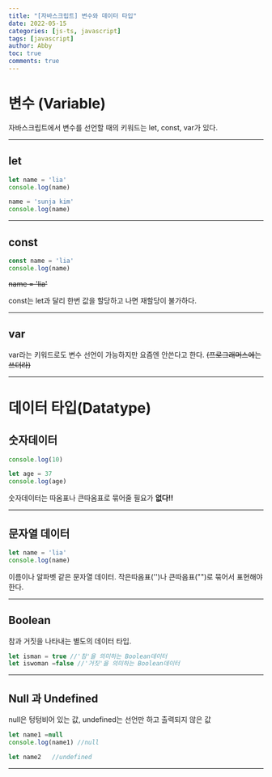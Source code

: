 ```yaml
---
title: "[자바스크립트] 변수와 데이터 타입"
date: 2022-05-15
categories: [js-ts, javascript]
tags: [javascript]
author: Abby
toc: true 
comments: true 
---
```


# 변수 (Variable)

자바스크립트에서 변수를 선언할 때의 키워드는 let, const, var가 있다.

---

## let

```js
let name = 'lia'
console.log(name)

name = 'sunja kim'
console.log(name)
```

---

## const

```js
const name = 'lia'
console.log(name)
```
~~name = 'lia'~~

const는 let과 달리 한번 값을 할당하고 나면 재할당이 불가하다.

---

## var

var라는 키워드로도 변수 선언이 가능하지만 요즘엔 안쓴다고 한다.
~~(프로그래머스에는 쓰더라)~~

---

# 데이터 타입(Datatype)

## 숫자데이터

```js
console.log(10)

let age = 37
console.log(age)
```

숫자데이터는 따옴표나 큰따옴표로 묶어줄 필요가 **없다!!**

---

## 문자열 데이터

```js
let name = 'lia'
console.log(name)
```

이름이나 알파벳 같은 문자열 데이터. 작은따옴표('')나 큰따옴표("")로 묶어서 표현해야한다.

---
## Boolean 

참과 거짓을 나타내는 별도의 데이터 타입.

```js
let isman = true //'참'을 의미하는 Boolean데이터
let iswoman =false //'거짓'을 의미하는 Boolean데이터
```

---

## Null 과 Undefined

null은 텅텅비어 있는 값, undefined는 선언만 하고 출력되지 않은 값

```js
let name1 =null
console.log(name1) //null

let name2   //undefined
```

---
